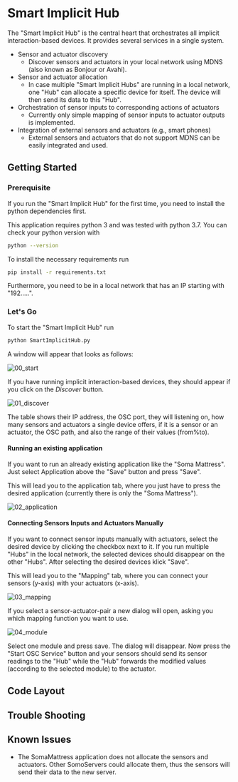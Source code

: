 # Smart Implicit Hub

The "Smart Implicit Hub" is the central heart that orchestrates all implicit interaction-based devices. It provides several services in a single system.

* Sensor and actuator discovery
  * Discover sensors and actuators in your local network using MDNS (also known as Bonjour or Avahi).
* Sensor and actuator allocation
  * In case multiple "Smart Implicit Hubs" are running in a local network, one "Hub" can allocate a specific device for itself. The device will then send its data to this "Hub".
* Orchestration of sensor inputs to corresponding actions of actuators
  * Currently only simple mapping of sensor inputs to actuator outputs is implemented.
* Integration of external sensors and actuators (e.g., smart phones)
  * External sensors and actuators that do not support MDNS can be easily integrated and used.

## Getting Started

### Prerequisite

If you run the "Smart Implicit Hub" for the first time, you need to install the python dependencies first.

This application requires python 3 and was tested with python 3.7. You can check your python version with

```bash
python --version
```

To install the necessary requirements run

```bash
pip install -r requirements.txt
```

Furthermore, you need to be in a local network that has an IP starting with "192.....".

### Let's Go

To start the "Smart Implicit Hub" run

```bash
python SmartImplicitHub.py
```

A window will appear that looks as follows:

![00_start](/home/martina/_Code/Smart-Implicit-Hub_public/SmartImplicitHub/doc/00_start.png)

If you have running implicit interaction-based devices, they should appear if you click on the *Discover* button.

![01_discover](/home/martina/_Code/Smart-Implicit-Hub_public/SmartImplicitHub/doc/01_discover.png)

The table shows their IP address, the OSC port, they will listening on, how many sensors and actuators a single device offers, if it is a sensor or an actuator, the OSC path, and also the range of their values (from%to).

#### Running an existing application

If you want to run an already existing application like the "Soma Mattress". Just select Application above the "Save" button and press "Save".

This will lead you to the application tab, where you just have to press the desired application (currently there is only the "Soma Mattress").

![02_application](/home/martina/_Code/Smart-Implicit-Hub_public/SmartImplicitHub/doc/02_application.png)

#### Connecting Sensors Inputs and Actuators Manually

If you want to connect sensor inputs manually with actuators, select the desired device by clicking the checkbox next to it. If you run multiple "Hubs" in the local network, the selected devices should disappear on the other "Hubs". After selecting the desired devices klick "Save".

This will lead you to the "Mapping" tab, where you can connect your sensors (y-axis) with your actuators (x-axis). 

![03_mapping](/home/martina/_Code/Smart-Implicit-Hub_public/SmartImplicitHub/doc/03_mapping.png)

If you select a sensor-actuator-pair a new dialog will open, asking you which mapping function you want to use.

![04_module](/home/martina/_Code/Smart-Implicit-Hub_public/SmartImplicitHub/doc/04_module.png)

Select one module and press save. The dialog will disappear. Now press the "Start OSC Service" button and your sensors should send its sensor readings to the "Hub" while the "Hub" forwards the modified values (according to the selected module) to the actuator.



 ## Code Layout

## Trouble Shooting

## Known Issues

* The SomaMattress application does not allocate the sensors and actuators. Other SomoServers could allocate them, thus the sensors will send their data to the new server.